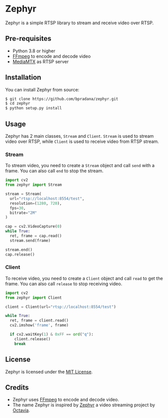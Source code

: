 # Zephyr
Zephyr is a simple RTSP library to stream and receive video over RTSP.

## Pre-requisites
- Python 3.8 or higher
- [FFmpeg](https://ffmpeg.org/) to encode and decode video
- [MediaMTX](https://github.com/bluenviron/mediamtx) as RTSP server

## Installation
You can install Zephyr from source:
```bash
$ git clone https://github.com/bpradana/zephyr.git
$ cd zephyr
$ python setup.py install
```

## Usage
Zephyr has 2 main classes, `Stream` and `Client`. `Stream` is used to stream video over RTSP, while `Client` is used to receive video from RTSP stream.
### Stream
To stream video, you need to create a `Stream` object and call `send` with a frame. You can also call `end` to stop the stream.
```python
import cv2
from zephyr import Stream

stream = Stream(
  url="rtsp://localhost:8554/test",
  resolution=(1280, 720),
  fps=30,
  bitrate="2M"
)

cap = cv2.VideoCapture(0)
while True:
  ret, frame = cap.read()
  stream.send(frame)

stream.end()
cap.release()
```
### Client
To receive video, you need to create a `Client` object and call `read` to get the frame. You can also call `release` to stop receiving video.
```python
import cv2
from zephyr import Client

client = Client(url="rtsp://localhost:8554/test")

while True:
  ret, frame = client.read()
  cv2.imshow('frame', frame)

  if cv2.waitKey(1) & 0xFF == ord("q"):
    client.release()
    break
```

## License
Zephyr is licensed under the [MIT License](LICENSE).

## Credits
- Zephyr uses [FFmpeg](https://ffmpeg.org/) to encode and decode video.
- The name Zephyr is inspired by [Zephyr](https://github.com/octavvia/zephyr) a video streaming project by [Octavia](https://github.com/octavvia).
